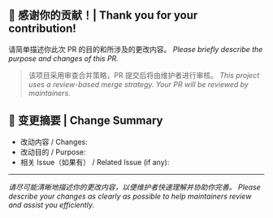 ## 🙌 感谢你的贡献！| Thank you for your contribution!

请简单描述你此次 PR 的目的和所涉及的更改内容。
*Please briefly describe the purpose and changes of this PR.*

> 该项目采用审查合并策略，PR 提交后将由维护者进行审核。
> *This project uses a review-based merge strategy. Your PR will be reviewed by
maintainers.*

## 🔧 变更摘要 | Change Summary

- 改动内容 / Changes:
- 改动目的 / Purpose:
- 相关 Issue（如果有） / Related Issue (if any):

---

_请尽可能清晰地描述你的更改内容，以便维护者快速理解并协助你完善。_
*Please describe your changes as clearly as possible to help maintainers review
and assist you efficiently.*

